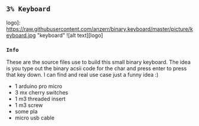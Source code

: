
## `3% Keyboard`

logo]: https://raw.githubusercontent.com/anzerr/binary.keyboard/master/picture/keyboard.jpg "keyboard"
![alt text][logo]

### `Info`
These are the source files use to build this small binary keyboard. The idea is you type out the binary acsii code for the char and press enter to press that key down. I can find and real use case just a funny idea :)

- 1 arduino pro micro
- 3 mx cherry switches
- 1 m3 threaded insert
- 1 m3 screw
- some pla
- micro usb cable
